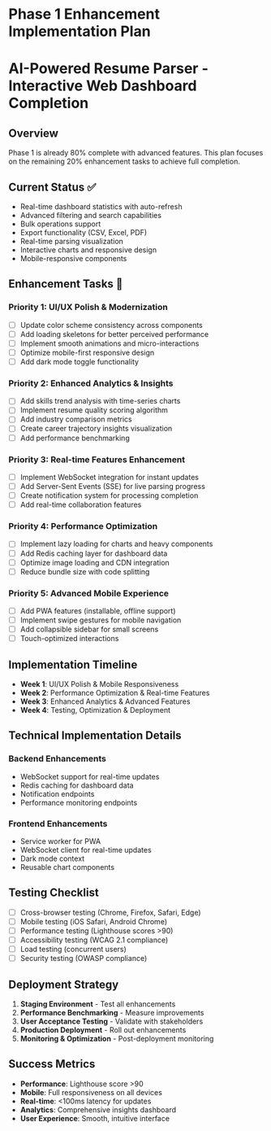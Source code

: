 # Phase 1 Enhancement Implementation Plan
# AI-Powered Resume Parser - Interactive Web Dashboard Completion

## Overview
Phase 1 is already 80% complete with advanced features. This plan focuses on the remaining 20% enhancement tasks to achieve full completion.

## Current Status ✅
- Real-time dashboard statistics with auto-refresh
- Advanced filtering and search capabilities
- Bulk operations support
- Export functionality (CSV, Excel, PDF)
- Real-time parsing visualization
- Interactive charts and responsive design
- Mobile-responsive components

## Enhancement Tasks 🎯

### Priority 1: UI/UX Polish & Modernization
- [ ] Update color scheme consistency across components
- [ ] Add loading skeletons for better perceived performance
- [ ] Implement smooth animations and micro-interactions
- [ ] Optimize mobile-first responsive design
- [ ] Add dark mode toggle functionality

### Priority 2: Enhanced Analytics & Insights
- [ ] Add skills trend analysis with time-series charts
- [ ] Implement resume quality scoring algorithm
- [ ] Add industry comparison metrics
- [ ] Create career trajectory insights visualization
- [ ] Add performance benchmarking

### Priority 3: Real-time Features Enhancement
- [ ] Implement WebSocket integration for instant updates
- [ ] Add Server-Sent Events (SSE) for live parsing progress
- [ ] Create notification system for processing completion
- [ ] Add real-time collaboration features

### Priority 4: Performance Optimization
- [ ] Implement lazy loading for charts and heavy components
- [ ] Add Redis caching layer for dashboard data
- [ ] Optimize image loading and CDN integration
- [ ] Reduce bundle size with code splitting

### Priority 5: Advanced Mobile Experience
- [ ] Add PWA features (installable, offline support)
- [ ] Implement swipe gestures for mobile navigation
- [ ] Add collapsible sidebar for small screens
- [ ] Touch-optimized interactions

## Implementation Timeline
- **Week 1**: UI/UX Polish & Mobile Responsiveness
- **Week 2**: Performance Optimization & Real-time Features
- **Week 3**: Enhanced Analytics & Advanced Features
- **Week 4**: Testing, Optimization & Deployment

## Technical Implementation Details

### Backend Enhancements
- WebSocket support for real-time updates
- Redis caching for dashboard data
- Notification endpoints
- Performance monitoring endpoints

### Frontend Enhancements
- Service worker for PWA
- WebSocket client for real-time updates
- Dark mode context
- Reusable chart components

## Testing Checklist
- [ ] Cross-browser testing (Chrome, Firefox, Safari, Edge)
- [ ] Mobile testing (iOS Safari, Android Chrome)
- [ ] Performance testing (Lighthouse scores >90)
- [ ] Accessibility testing (WCAG 2.1 compliance)
- [ ] Load testing (concurrent users)
- [ ] Security testing (OWASP compliance)

## Deployment Strategy
1. **Staging Environment** - Test all enhancements
2. **Performance Benchmarking** - Measure improvements
3. **User Acceptance Testing** - Validate with stakeholders
4. **Production Deployment** - Roll out enhancements
5. **Monitoring & Optimization** - Post-deployment monitoring

## Success Metrics
- **Performance**: Lighthouse score >90
- **Mobile**: Full responsiveness on all devices
- **Real-time**: <100ms latency for updates
- **Analytics**: Comprehensive insights dashboard
- **User Experience**: Smooth, intuitive interface
